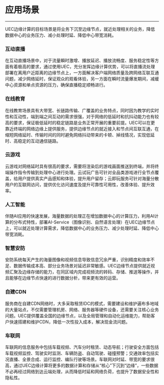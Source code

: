 # 应用场景
------
UEC边缘计算的目标场景是将业务下沉至边缘节点，就近处理相关的业务，降低数据中心的业务压力、减小处理时延、降低中心带宽消耗。


### 互动直播  

在互动直播场景中，对于流量瞬时激增、播放延迟、播放流畅度、服务稳定性等方面有着极高的要求，通过使用UEC，充分发挥边缘计算优势，可以将直播流处理部署在离用户近距离的边缘节点上，一方面解决客户端网络质量及跨网络互联互通问题，减少网络延时，保证观众的观看体验，另一方面在瞬时流量爆发期间，减缓中心资源和单点资源的压力，确保直播稳定顺畅进行。  


### 在线教育  

在线教育场景具有大带宽、长链路传输、广覆盖的业务特点，同时因为教学的实时性和互动性，端到端之间互动的需求很强，对于网络的低延时和抗抖动能力也有较高的要求，保证极低延时的稳定链路是业务正常开展的重要前提。UEC可以在更靠近终端的网络边缘上提供服务，提供边缘节点的就近接入和节点间互联互通，在缩短网络延时、传输时间的同时避免网络抖动带来的卡顿、掉线情况，实现低延时、高稳定的互动通信链路。  

### 云游戏  

云游戏对网络延时具有很高的要求，需要将渲染后的游戏画面推送到终端，并将终端操作指令传输到处理中心进行处理。云试玩广告可针对全品类游戏进行全节点覆盖，给用户提供真实产品感知和体验，提升用户留存；云即玩服务可针对海量分散用户的互联网访问，提供优化访问速度及提升可靠性可用性，改善体验、提升效率。  


### 人工智能  

伴随AI应用的快速发展，海量数据的处理正在增加数据中心的计算压力，利用AI计算的分布式特性，部署AI-Service（图像识别、自然语言处理）在UEC边缘节点上，可以就近处理计算需求，降低数据中心的业务压力、减少处理时延、降低中心带宽消耗。  


###  智慧安防  

安防系统每天产生的海量图像和视频信息导致信息冗余严重，识别精度和效率不足、数据传输成本高、部分业务场景对延迟非常敏感。UEC边缘节点提供就近视频汇聚及边缘存储的能力，在同区域内完成视频流的转码、存储、推送等操作，并且能够在边缘节点快速的进行数据分析，带来更有效的运营。  


### 自建CDN  

服务商在自建CDN网络时，大多采取租赁IDC的模式，需要建设和维护遍布多地域的大量站点，不仅需要管理机房、网络、服务器等硬件设备，还需要关注核心业务问题。UEC提供覆盖全国的边缘节点，以及全局管理和自动化运维能力，帮助客户快速搭建和维护CDN，降低一次性投入成本，解决现金流问题。  

### 车联网  

车联网的信息服务中包括车载视频、汽车分时租赁、动态导航；行驶安全方面包括车载视频监控、驾驶实时监测、车辆防盗、自动驾驶、碰撞预警；交通效率包括实况直播、全景合成、运行监控、编队行驶等场景。车联网对时延、带宽的要求很高，通过UEC边缘计算将更多的数据计算和存储从“核心”下沉到“边缘”，一些数据不必再经过网络到达云端处理，从而降低时延和网络负荷，也提升了数据安全性和隐私性。

